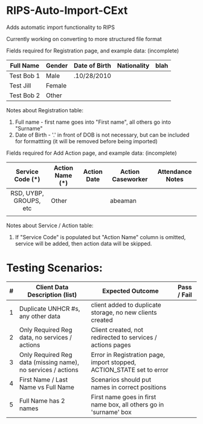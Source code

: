 # RIPS-Auto-Import-CExt
Adds automatic import functionality to RIPS

Currently working on converting to more structured file format

Fields required for Registration page, and example data: (incomplete)

| Full Name | Gender | Date of Birth | Nationality | blah |
|-----------|--------|---------------|-------------|------|
|Test Bob 1 | Male   |  .10/28/2010  |             |      |
|Test Jill  | Female |               |             |      |
|Test Bob 2 | Other  |               |             |      |

Notes about Registration table:
1) Full name - first name goes into "First name", all others go into "Surname"
2) Date of Birth - '.' in front of DOB is not necessary, but can be included for formattting (it will be removed before being imported)

Fields required for Add Action page, and example data: (incomplete)

| Service Code (*) | Action Name (*) | Action Date | Action Caseworker | Attendance Notes |
|:----------------:|-----------------|-------------|-------------------|------------------|
| RSD, UYBP, GROUPS, etc| Other           |             | abeaman           |                  |
|                  |                 |             |                   |                  |

Notes about Service / Action table:
1) If "Service Code" is populated but "Action Name" column is omitted, service will be added, then action data will be skipped.

# Testing Scenarios:
|#| Client Data Description (list) |Expected Outcome| Pass / Fail |
|-|------------------------------|----------------|-------------|
|1|Duplicate UNHCR #s, any other data|client added to duplicate storage, no new clients created||
|2|Only Required Reg data, no services / actions|Client created, not redirected to services / actions pages||
|3|Only Required Reg data (missing name), no services / actions|Error in Registration page, import stopped, ACTION_STATE set to error||
|4|First Name / Last Name vs Full Name|Scenarios should put names in correct positions||
|5|Full Name has 2 names|First name goes in first name box, all others go in 'surname' box||
